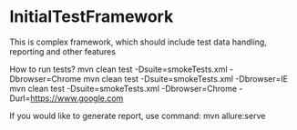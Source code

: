 # InitialTestFramework
This is complex framework, which should include test data handling, reporting and other features

How to run tests?
mvn clean test -Dsuite=smokeTests.xml -Dbrowser=Chrome
mvn clean test -Dsuite=smokeTests.xml -Dbrowser=IE
mvn clean test -Dsuite=smokeTests.xml -Dbrowser=Chrome -Durl=https://www.google.com

If you would like to generate report, use command:
mvn allure:serve
